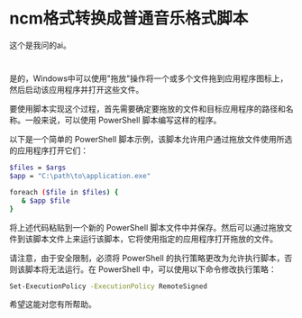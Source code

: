 # ncm格式转换成普通音乐格式脚本
这个是我问的ai。

# 
是的，Windows中可以使用"拖放"操作将一个或多个文件拖到应用程序图标上，然后启动该应用程序并打开这些文件。

要使用脚本实现这个过程，首先需要确定要拖放的文件和目标应用程序的路径和名称。一般来说，可以使用 PowerShell 脚本编写这样的程序。

以下是一个简单的 PowerShell 脚本示例，该脚本允许用户通过拖放文件使用所选的应用程序打开它们：
```sh
$files = $args
$app = "C:\path\to\application.exe"

foreach ($file in $files) {
   & $app $file
}
```
将上述代码粘贴到一个新的 PowerShell 脚本文件中并保存。然后可以通过拖放文件到该脚本文件上来运行该脚本，它将使用指定的应用程序打开拖放的文件。

请注意，由于安全限制，必须将 PowerShell 的执行策略更改为允许执行脚本，否则该脚本将无法运行。在 PowerShell 中，可以使用以下命令修改执行策略：
```sh
Set-ExecutionPolicy -ExecutionPolicy RemoteSigned
```
希望这能对您有所帮助。
